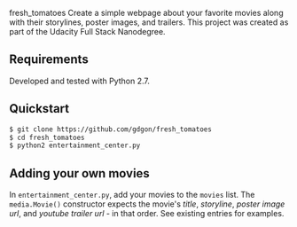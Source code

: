 fresh_tomatoes
Create a simple webpage about your favorite movies along with their storylines, poster images, and trailers. This project was created as part of the Udacity Full Stack Nanodegree.

## Requirements
Developed and tested with Python 2.7.

## Quickstart
```bash
$ git clone https://github.com/gdgon/fresh_tomatoes
$ cd fresh_tomatoes
$ python2 entertainment_center.py
```

## Adding your own movies
In `entertainment_center.py`, add your movies to the `movies` list. The `media.Movie()` constructor expects the movie's _title_, _storyline_, _poster_ _image_ _url_, and _youtube_ _trailer_ _url_ - in that order. See existing entries for examples.
